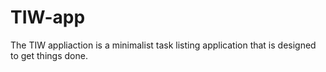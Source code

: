 # TIW-app
The TIW appliaction is a minimalist task listing application that is designed to get things done. 
